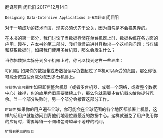 翻译项目
闵启阳
2017年12月14日


```Designing Data-Intensive Applications 5-6章翻译```
闵启阳

对于一项成功的技术而言，现实必须优先于公关，因为自然是不会被愚弄的。

在本书的第一部分，我们讨论了当数据存储在单台机器上时，数据系统在各方面的应用。现在，在本书的第二部分，我们继续前进并且抛出一个这样的问题：当存储和获取数据时，如果我们使用多台机器，那么会发生什么？

当你把数据库拆分到多个机器上时，你可以找到这样一些理由：

```可扩展性```
	如果你的数据量或者数据读写负载超过了单机可以承受的范围，那么你很可能会把这些负载分配到多台机器上。

```容错性/高可靠性```
	如果即使整台机器（或者多台机器，或者一个网络，或者整个数据中心）挂掉，你的应用仍旧需要继续工作，那么你就需要多台机器来给你提供冗余。当一个部分失败时，另一个部分会接管这部分工作。

```时延性```
	如果你的用户遍布全球，你可能会在全球范围的各个地区都部署上机器，这样的话用户就能访问到离他们地理位置最近的数据中心。这样就避免了用户使用你的应用时，需要等待一个网络包跨越半个地球的时间。

```扩展到更高的负载```
